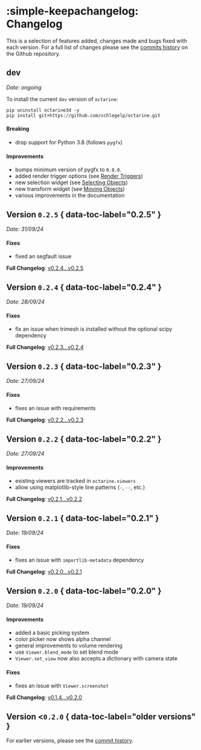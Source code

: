# :simple-keepachangelog: Changelog

This is a selection of features added, changes made and bugs fixed with each version.
For a full list of changes please see the [commits history](https://github.com/schlegelp/octarine/commits/main)
on the Github repository.

## dev
_Date: ongoing_

To install the current `dev` version of `octarine`:

```shell
pip uninstall octarine3d -y
pip install git+https://github.com/schlegelp/octarine.git
```

#### Breaking
- drop support for Python 3.8 (follows `pygfx`)

#### Improvements
- bumps minimum version of pygfx to `0.8.0`.
- added render trigger options (see [Render Triggers](triggers.md))
- new selection widget (see [Selecting Objects](selections.md))
- new transform widget (see [Moving Objects](manage.md#moving-objects-interactively))
- various improvements in the documentation

## Version `0.2.5` { data-toc-label="0.2.5" }
_Date: 31/09/24_

#### Fixes
- fixed an segfault issue

**Full Changelog**: [v0.2.4...v0.2.5](https://github.com/schlegelp/octarine/compare/v0.2.4...v0.2.5)

## Version `0.2.4` { data-toc-label="0.2.4" }
_Date: 28/09/24_

#### Fixes
- fix an issue when trimesh is installed without the optional scipy dependency

**Full Changelog**: [v0.2.3...v0.2.4](https://github.com/schlegelp/octarine/compare/v0.2.3...v0.2.4)

## Version `0.2.3` { data-toc-label="0.2.3" }
_Date: 27/09/24_

#### Fixes
- fixes an issue with requirements

**Full Changelog**: [v0.2.2...v0.2.3](https://github.com/schlegelp/octarine/compare/v0.2.2...v0.2.3)

## Version `0.2.2` { data-toc-label="0.2.2" }
_Date: 27/09/24_

#### Improvements
- existing viewers are tracked in `octarine.viewers`
- allow using matplotlib-style line patterns (`-`, `--`, etc.)

**Full Changelog**: [v0.2.1...v0.2.2](https://github.com/schlegelp/octarine/compare/v0.2.1...v0.2.2)

## Version `0.2.1` { data-toc-label="0.2.1" }
_Date: 19/09/24_

#### Fixes
- fixes an issue with `importlib-metadata` dependency

**Full Changelog**: [v0.2.0...v0.2.1](https://github.com/schlegelp/octarine/compare/v0.2.0...v0.2.1)

## Version `0.2.0` { data-toc-label="0.2.0" }
_Date: 19/09/24_

#### Improvements
- added a basic picking system
- color picker now shows alpha channel
- general improvements to volume rendering
- use `Viewer.blend_mode` to set blend mode
- `Viewer.set_view` now also accepts a dictionary with camera state

#### Fixes
- fixes an issue with `Viewer.screenshot`

**Full Changelog**: [v0.1.4...v0.2.0](https://github.com/schlegelp/octarine/compare/v0.1.4...v0.2.0)

## Version <`0.2.0` { data-toc-label="older versions" }

For earlier versions, please see the [commit history](https://github.com/schlegelp/octarine/commits/main/).

